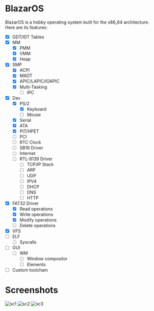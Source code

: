 # BlazarOS
BlazarOS is a hobby operating system built for the x86_64 architecture. Here are its features:

- [x] GDT/IDT Tables
- [x] MM
    - [x] PMM
    - [x] VMM
    - [x] Heap
- [x] SMP
    - [x] ACPI
    - [x] MADT
    - [x] APIC/LAPIC/IOAPIC
    - [x] Multi-Tasking
        - [ ] IPC
- [x] Dev
    - [x] PS/2
        - [x] Keyboard
        - [ ] Mouse
    - [x] Serial
    - [x] ATA
    - [x] PIT/HPET
    - [ ] PCI
    - [ ] RTC Clock
    - [ ] SB16 Driver
    - [ ] Internet
    - [ ] RTL-8139 Driver
        - [ ] TCP/IP Stack
        - [ ] ARP
        - [ ] UDP
        - [ ] IPV4
        - [ ] DHCP
        - [ ] DNS
        - [ ] HTTP
- [x] FAT32 Driver
    - [x] Read operations
    - [x] Write operations
    - [x] Modify operations
    - [ ] Delete operations
- [x] VFS
- [ ] ELF
    - [ ] Syscalls
- [ ] GUI
    - [ ] WM
        - [ ] Window compositor
        - [ ] Elements
- [ ] Custom toolchain

# Screenshots
![sc1](https://github.com/asterd-og/BlazarOS/blob/master/images/sc1.png?raw=true)
![sc2](https://github.com/asterd-og/BlazarOS/blob/master/images/sc2.png?raw=true)
![sc3](https://github.com/asterd-og/BlazarOS/blob/master/images/sc3.png?raw=true)